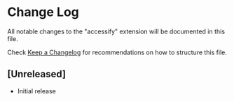# Change Log

All notable changes to the "accessify" extension will be documented in this file.

Check [Keep a Changelog](http://keepachangelog.com/) for recommendations on how to structure this file.

## [Unreleased]

- Initial release